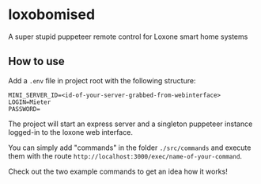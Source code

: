# loxobomised

A super stupid puppeteer remote control for Loxone smart home systems

## How to use

Add a `.env` file in project root with the following structure:

```
MINI_SERVER_ID=<id-of-your-server-grabbed-from-webinterface>
LOGIN=Mieter
PASSWORD=
```

The project will start an express server and a singleton puppeteer instance logged-in to the loxone web interface.

You can simply add "commands" in the folder `./src/commands` and execute them with the route `http://localhost:3000/exec/name-of-your-command`.

Check out the two example commands to get an idea how it works!

